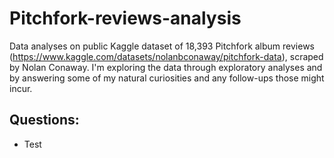 # Pitchfork-reviews-analysis
Data analyses on public Kaggle dataset of 18,393 Pitchfork album reviews (https://www.kaggle.com/datasets/nolanbconaway/pitchfork-data), scraped by Nolan Conaway. I'm exploring the data through exploratory analyses and by answering some of my natural curiosities and any follow-ups those might incur.

## Questions:
- Test
